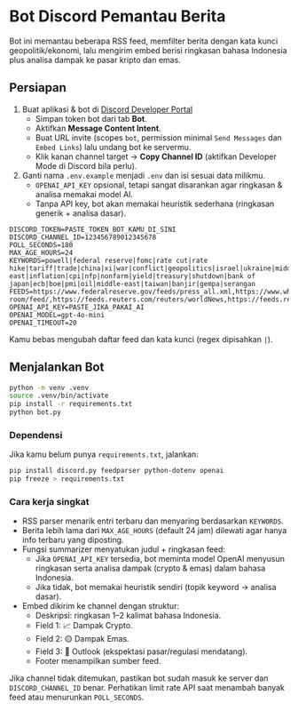 # Bot Discord Pemantau Berita

Bot ini memantau beberapa RSS feed, memfilter berita dengan kata kunci geopolitik/ekonomi, lalu mengirim embed berisi ringkasan bahasa Indonesia plus analisa dampak ke pasar kripto dan emas.

## Persiapan

1. Buat aplikasi & bot di [Discord Developer Portal](https://discord.com/developers/applications)
   - Simpan token bot dari tab **Bot**.
   - Aktifkan **Message Content Intent**.
   - Buat URL invite (scopes `bot`, permission minimal `Send Messages` dan `Embed Links`) lalu undang bot ke servermu.
   - Klik kanan channel target → **Copy Channel ID** (aktifkan Developer Mode di Discord bila perlu).
2. Ganti nama `.env.example` menjadi `.env` dan isi sesuai data milikmu.
   - `OPENAI_API_KEY` opsional, tetapi sangat disarankan agar ringkasan & analisa memakai model AI.
   - Tanpa API key, bot akan memakai heuristik sederhana (ringkasan generik + analisa dasar).

```env
DISCORD_TOKEN=PASTE_TOKEN_BOT_KAMU_DI_SINI
DISCORD_CHANNEL_ID=123456789012345678
POLL_SECONDS=180
MAX_AGE_HOURS=24
KEYWORDS=powell|federal reserve|fomc|rate cut|rate hike|tariff|trade|china|xi|war|conflict|geopolitics|israel|ukraine|middle east|inflation|cpi|nfp|nonfarm|yield|treasury|shutdown|bank of japan|ecb|boe|pmi|oil|middle-east|taiwan|banjir|gempa|serangan
FEEDS=https://www.federalreserve.gov/feeds/press_all.xml,https://www.whitehouse.gov/briefing-room/feed/,https://feeds.reuters.com/reuters/worldNews,https://feeds.reuters.com/reuters/businessNews,https://www.marketwatch.com/feeds/topstories,https://www.ft.com/rss/home/asia
OPENAI_API_KEY=PASTE_JIKA_PAKAI_AI
OPENAI_MODEL=gpt-4o-mini
OPENAI_TIMEOUT=20
```

Kamu bebas mengubah daftar feed dan kata kunci (regex dipisahkan `|`).

## Menjalankan Bot

```bash
python -m venv .venv
source .venv/bin/activate
pip install -r requirements.txt
python bot.py
```

### Dependensi

Jika kamu belum punya `requirements.txt`, jalankan:

```bash
pip install discord.py feedparser python-dotenv openai
pip freeze > requirements.txt
```

### Cara kerja singkat

- RSS parser menarik entri terbaru dan menyaring berdasarkan `KEYWORDS`.
- Berita lebih lama dari `MAX_AGE_HOURS` (default 24 jam) dilewati agar hanya info terbaru yang diposting.
- Fungsi summarizer menyatukan judul + ringkasan feed:
  - Jika `OPENAI_API_KEY` tersedia, bot meminta model OpenAI menyusun ringkasan serta analisa dampak (crypto & emas) dalam bahasa Indonesia.
  - Jika tidak, bot memakai heuristik sendiri (topik keyword → analisa dasar).
- Embed dikirim ke channel dengan struktur:
  - Deskripsi: ringkasan 1–2 kalimat bahasa Indonesia.
  - Field 1: 📈 Dampak Crypto.
  - Field 2: 🟡 Dampak Emas.
  - Field 3: 🔮 Outlook (ekspektasi pasar/regulasi mendatang).
  - Footer menampilkan sumber feed.

Jika channel tidak ditemukan, pastikan bot sudah masuk ke server dan `DISCORD_CHANNEL_ID` benar. Perhatikan limit rate API saat menambah banyak feed atau menurunkan `POLL_SECONDS`.
